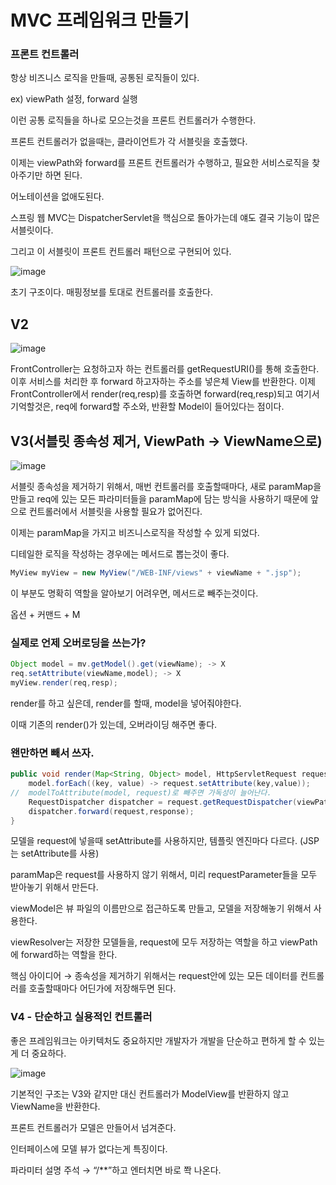   # MVC 프레임워크 만들기

### 프론트 컨트롤러

항상 비즈니스 로직을 만들때, 공통된 로직들이 있다.

ex) viewPath 설정, forward 실행

이런 공통 로직들을 하나로 모으는것을 프론트 컨트롤러가 수행한다.

프론트 컨트롤러가 없을때는, 클라이언트가 각 서블릿을 호출했다.

이제는 viewPath와 forward를 프론트 컨트롤러가 수행하고, 필요한 서비스로직을 찾아주기만 하면 된다.

어노테이션을 없애도된다.

스프링 웹 MVC는 DispatcherServlet을 핵심으로 돌아가는데 얘도 결국 기능이 많은 서블릿이다.

그리고 이 서블릿이 프론트 컨트롤러 패턴으로 구현되어 있다.

![image](https://user-images.githubusercontent.com/70310271/221359995-29278a97-e489-47b9-b2bd-e01e5be1de7b.png)

초기 구조이다. 매핑정보를 토대로 컨트롤러를 호출한다.

## V2

![image](https://user-images.githubusercontent.com/70310271/221418508-bd80e8b7-d465-41b3-844b-f69f22e584ff.png)

FrontController는 요청하고자 하는 컨트롤러를 getRequestURI()를 통해 호출한다. 이후 서비스를 처리한 후 forward 하고자하는 주소를 넣은체 View를 반환한다. 이제 FrontController에서 render(req,resp)를 호출하면 forward(req,resp)되고 여기서 기억할것은, req에 forward할 주소와, 반환할 Model이 들어있다는 점이다.

## V3(서블릿 종속성 제거, ViewPath → ViewName으로)

![image](https://user-images.githubusercontent.com/70310271/222165687-d4a94415-6967-4756-b7f8-5bbb9350c0f0.png)

서블릿 종속성을 제거하기 위해서, 매번 컨트롤러를 호출할때마다, 새로 paramMap을 만들고 req에 있는 모든 파라미터들을 paramMap에 담는 방식을 사용하기 때문에 앞으로 컨트롤러에서 서블릿을 사용할 필요가 없어진다.

이제는 paramMap을 가지고 비즈니스로직을 작성할 수 있게 되었다.

디테일한 로직을 작성하는 경우에는 메서드로 뽑는것이 좋다.

```java
MyView myView = new MyView("/WEB-INF/views" + viewName + ".jsp");

```

이 부분도 명확히 역할을 알아보기 어려우면, 메서드로 빼주는것이다.

옵션 + 커맨드 + M

### 실제로 언제 오버로딩을 쓰는가?

```java
Object model = mv.getModel().get(viewName); -> X
req.setAttribute(viewName,model); -> X
myView.render(req,resp);
```

render를 하고 싶은데, render를 할때, model을 넣어줘야한다.

이때 기존의 render()가 있는데, 오버라이딩 해주면 좋다.

### 왠만하면 빼서 쓰자.

```java
public void render(Map<String, Object> model, HttpServletRequest request, HttpServletResponse response) throws ServletException, IOException {
    model.forEach((key, value) -> request.setAttribute(key,value));
//  modelToAttribute(model, request)로 빼주면 가독성이 늘어난다.
    RequestDispatcher dispatcher = request.getRequestDispatcher(viewPath);
    dispatcher.forward(request,response);
}
```

모델을 request에 넣을때 setAttribute를 사용하지만, 템플릿 엔진마다 다르다. (JSP는 setAttribute를 사용)

paramMap은 request를 사용하지 않기 위해서, 미리 requestParameter들을 모두 받아놓기 위해서 만든다.

viewModel은 뷰 파일의 이름만으로 접근하도록 만들고, 모델을 저장해놓기 위해서 사용한다.

viewResolver는 저장한 모델들을, request에 모두 저장하는 역할을 하고 viewPath에 forward하는 역할을 한다.

핵심 아이디어 → 종속성을 제거하기 위해서는 request안에 있는 모든 데이터를 컨트롤러를 호출할때마다 어딘가에 저장해두면 된다.

### V4 - 단순하고 실용적인 컨트롤러

좋은 프레임워크는 아키텍처도 중요하지만 개발자가 개발을 단순하고 편하게 할 수 있는게 더 중요하다.

![image](https://user-images.githubusercontent.com/70310271/227724805-96274813-1b48-470c-9bde-a7dadfc383de.png)

기본적인 구조는 V3와 같지만 대신 컨트롤러가 ModelView를 반환하지 않고 ViewName을 반환한다.

프론트 컨트롤러가 모델은 만들어서 넘겨준다.

인터페이스에 모델 뷰가 없다는게 특징이다.

파라미터 설명 주석 → “/**”하고 엔터치면 바로 쫙 나온다.
